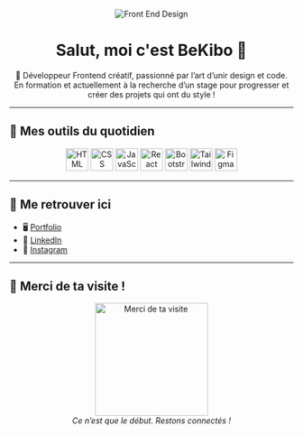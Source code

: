 <!-- Bannière personnalisée -->
<p align="center">
  <img src="BANNER_IMAGE_URL" alt="Front End Design" />
</p>

<h1 align="center">Salut, moi c'est BeKibo 👋</h1>

<p align="center">
  🎨 Développeur Frontend créatif, passionné par l’art d’unir design et code. <br/>
  En formation et actuellement à la recherche d’un stage pour progresser et créer des projets qui ont du style !
</p>

---

## 🧰 Mes outils du quotidien

<div align="center">
  <img src="https://cdn.jsdelivr.net/gh/devicons/devicon/icons/html5/html5-original.svg" width="40" alt="HTML" />
  <img src="https://cdn.jsdelivr.net/gh/devicons/devicon/icons/css3/css3-original.svg" width="40" alt="CSS" />
  <img src="https://cdn.jsdelivr.net/gh/devicons/devicon/icons/javascript/javascript-original.svg" width="40" alt="JavaScript" />
  <img src="https://cdn.jsdelivr.net/gh/devicons/devicon/icons/react/react-original.svg" width="40" alt="React" />
  <img src="https://cdn.jsdelivr.net/gh/devicons/devicon/icons/bootstrap/bootstrap-original.svg" width="40" alt="Bootstrap" />
  <img src="https://www.vectorlogo.zone/logos/tailwindcss/tailwindcss-icon.svg" width="40" alt="Tailwind CSS" />
  <img src="https://cdn.jsdelivr.net/gh/devicons/devicon/icons/figma/figma-original.svg" width="40" alt="Figma" />
</div>

---

## 🔗 Me retrouver ici

- 🖥️ [Portfolio](https://ton-portfolio.com)
- 💼 [LinkedIn](https://www.linkedin.com/in/tonprofil)
- 📸 [Instagram](https://www.instagram.com/tonprofil)

---

## 🙏 Merci de ta visite !

<p align="center">
  <img src="FOOTER_IMAGE_URL" alt="Merci de ta visite" width="200"/>
  <br/>
  <i>Ce n’est que le début. Restons connectés !</i>
</p>

